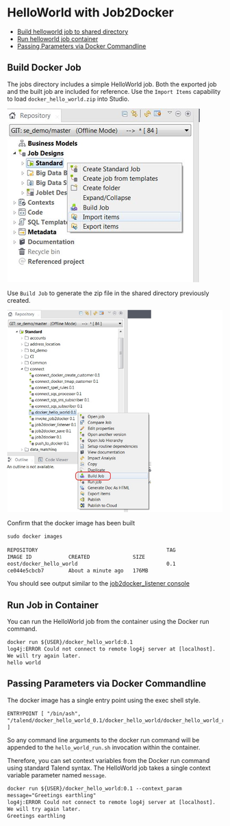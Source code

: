 # HelloWorld with Job2Docker

* [Build helloworld job to shared directory](#build-docker-job)
* [Run helloworld job container](#run-job-in-container)
* [Passing Parameters via Docker Commandline](#passing-parameters-via-docker-commandline)

## Build Docker Job

The jobs directory includes a simple HelloWorld job.
Both the exported job and the built job are included for reference.
Use the `Import Items` capability to load `docker_hello_world.zip` into Studio.

![import job](pictures/import_items.jpg)

Use `Build Job` to generate the zip file in the shared directory previously created.

![build job](pictures/build_job.jpg)

Confirm that the docker image has been built

````
sudo docker images

REPOSITORY                                          TAG                 IMAGE ID            CREATED              SIZE
eost/docker_hello_world                             0.1                 ce044e5cbcb7        About a minute ago   176MB
````

You should see output similar to the [job2docker_listener console](job2docker_listener_console_sample.md)

## Run Job in Container

You can run the HelloWorld job from the container using the Docker run command.

````
docker run ${USER}/docker_hello_world:0.1
log4j:ERROR Could not connect to remote log4j server at [localhost]. We will try again later.
hello world
````


## Passing Parameters via Docker Commandline

The docker image has a single entry point using the exec shell style.

    ENTRYPOINT [ "/bin/ash", "/talend/docker_hello_world_0.1/docker_hello_world/docker_hello_world_run.sh" ]

So any command line arguments to the docker run command will be appended to the `hello_world_run.sh` invocation within the container.

Therefore, you can set context variables from the Docker run command using standard Talend syntax.
The HelloWorld job takes a single context variable parameter named `message`.

````
docker run ${USER}/docker_hello_world:0.1 --context_param message="Greetings earthling"
log4j:ERROR Could not connect to remote log4j server at [localhost]. We will try again later.
Greetings earthling
````

